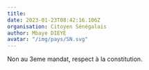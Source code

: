 ```yaml
---
title: 
date: 2023-01-23T08:42:16.106Z
organisation: Citoyen Sénégalais
author: Mbaye DIEYE
avatar: "/img/pays/SN.svg"
---
```


Non au 3eme mandat, respect à la constitution. 